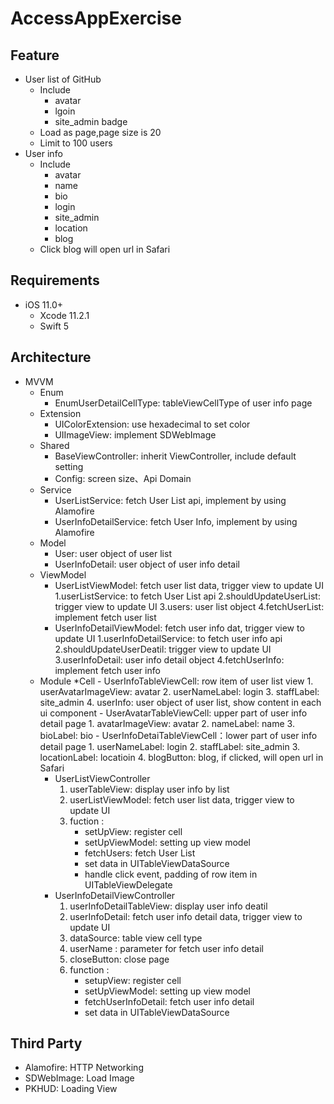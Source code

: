 # AccessAppExercise

## Feature
* User list of GitHub 
 	* Include
    	- avatar
    	- lgoin
    	- site_admin badge
 	* Load as page,page size is 20
 	* Limit to 100 users
* User info 
 	* Include
 		- avatar
 		- name
 		- bio
 		- login
 		- site_admin
 		- location
 		- blog
 	* Click blog will open url in Safari
## Requirements
  * iOS 11.0+
	* Xcode 11.2.1
	* Swift 5
## Architecture
  * MVVM
	* Enum
		- EnumUserDetailCellType: tableViewCellType of user info page
	* Extension
		- UIColorExtension: use hexadecimal to set color
		- UIImageView: implement SDWebImage
	* Shared
		- BaseViewController: inherit ViewController, include default setting
		- Config: screen size、Api Domain
	* Service
		- UserListService: fetch User List api, implement by using Alamofire
		- UserInfoDetailService: fetch User Info, implement by using Alamofire
	* Model
		- User: user object of user list
		- UserInfoDetail: user object of user info detail 
	* ViewModel
		- UserListViewModel: fetch user list data, trigger view to update UI
			1.userListService: to fetch User List api 
			2.shouldUpdateUserList: trigger view to update UI
			3.users: user list object 
			4.fetchUserList: implement fetch user list 
		- UserInfoDetailViewModel: fetch user info dat, trigger view to update UI
			1.userInfoDetailService: to fetch user info api
			2.shouldUpdateUserDeatil: trigger view to update UI
			3.userInfoDetail: user info detail object 
			4.fetchUserInfo: implement fetch user info
	* Module
		*Cell
			- UserInfoTableViewCell: row item of user list view
				1. userAvatarImageView: avatar
				2. userNameLabel: login
				3. staffLabel: site_admin
				4. userInfo: user object of user list, show content in each ui component
			- UserAvatarTableViewCell: upper part of user info detail page
				1. avatarImageView: avatar
				2. nameLabel: name
				3. bioLabel: bio
			- UserInfoDetaiTableViewCell：lower part of user info detail page
				1. userNameLabel: login
				2. staffLabel: site_admin
				3. locationLabel: locatioin
				4. blogButton: blog, if clicked, will open url in Safari
		* UserListViewController
			1. userTableView: display user info by list
			2. userListViewModel: fetch user list data, trigger view to update UI
			3. fuction :
				- setUpView: register cell
				- setUpViewModel: setting up view model
				- fetchUsers: fetch User List
				- set data in UITableViewDataSource
				- handle click event, padding of row item in UITableViewDelegate
		* UserInfoDetailViewController
			1. userInfoDetailTableView: display user info deatil
			2. userInfoDetail: fetch user info detail data, trigger view to update UI
			3. dataSource: table view cell type
			4. userName : parameter for fetch user info detail
			5. closeButton: close page
			6. function :
				- setupView: register cell
				- setUpViewModel: setting up view model
				- fetchUserInfoDetail: fetch user info detail
				- set data in UITableViewDataSource
## Third Party
  * Alamofire: HTTP Networking
  * SDWebImage: Load Image
  * PKHUD: Loading View 





